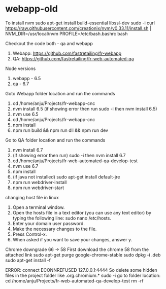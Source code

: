 # webapp-old
To install nvm
sudo apt-get install build-essential libssl-dev
sudo -i
curl https://raw.githubusercontent.com/creationix/nvm/v0.33.11/install.sh | NVM_DIR=/usr/local/nvm PROFILE=/etc/bash.bashrc bash

Checkout the code both - qa and webapp	
1) Webapp:	https://github.com/fastretailing/fr-webapp
2) QA:	        https://github.com/fastretailing/fr-web-automated-qa

Node versions
1) webapp - 6.5
2) qa - 6.7

Goto Webapp folder location and run the commands	
1. cd /home/anju/Projects/fr-webapp-cnc
2. nvm install 6.5 (if showing error then run sudo -i then nvm install 6.5)
3. nvm use 6.5
4. cd /home/anju/Projects/fr-webapp-cnc
5. npm install
6. npm run build && npm run dll && npm run dev

Go to QA folder location and run the commands	
1. nvm install 6.7
2. (if showing error then run) sudo -i then nvm install 6.7
3. cd /home/anju/Projects/fr-web-automated-qa-develop-test
4. nvm use 6.7
5. npm install
6. (if java not installed) sudo apt-get install default-jre
7. npm run webdriver-install
8. npm run webdriver-start

changing host file in linux	
1. Open a terminal window.
2. Open the hosts file in a text editor (you can use any text editor) by typing the following line: sudo nano /etc/hosts.
3. Enter your domain user password.
4. Make the necessary changes to the file.
5. Press Control-x.
6. When asked if you want to save your changes, answer y.

Chrome downgrade 66 -> 58
First download the chrome 58 from the attached link
sudo apt-get purge google-chrome-stable
sudo dpkg -i <filename>.deb
sudo apt-get install -f

ERROR: connect ECONNREFUSED 127.0.0.1:4444
So delete some hidden files in the project folder like .org.chromium.*	sudo -i 
go to folder location: 
cd /home/anju/Projects/fr-web-automated-qa-develop-test
rm -rf <filename>